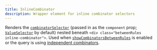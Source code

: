 ```yaml
---
title: InlineCombinator
description: Wrapper element for inline combinator selectors
---
```


Renders the [`combinatorSelector`](./querybuilder-controlelements#combinatorselector) (passed in as the `component` prop; [`ValueSelector`](./valueselector) by default) nested beneath `<div class="betweenRules inline-combinator">`. Used when [`showCombinatorsBetweenRules`](./querybuilder#showcombinatorsbetweenrules) is enabled or the query is using [independent combinators](./querybuilder#independent-combinators).
